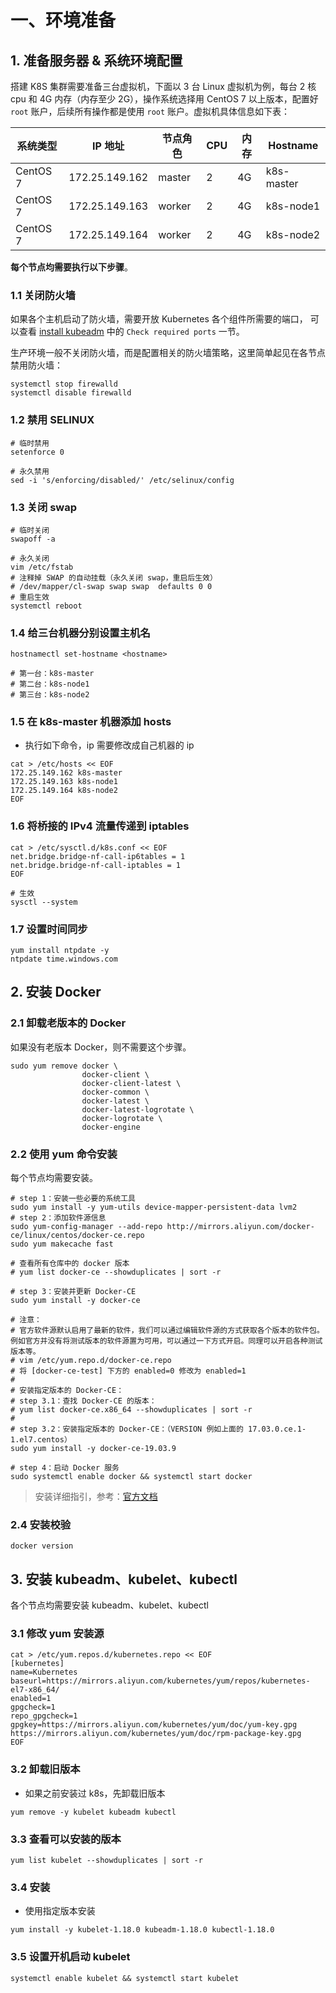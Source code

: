 # 一、环境准备

## 1. 准备服务器 & 系统环境配置

搭建 K8S 集群需要准备三台虚拟机，下面以 3 台 Linux 虚拟机为例，每台 2 核 cpu 和 4G 内存（内存至少 2G），操作系统选择用 CentOS 7 以上版本，配置好 `root` 账户，后续所有操作都是使用 `root` 账户。虚拟机具体信息如下表：

| 系统类型 | IP 地址 | 节点角色 | CPU | 内存 | Hostname |
| ------ | ------ | ------ | ------ | ------ | ------ |
| CentOS 7 | 172.25.149.162 | master | 2 | 4G | k8s-master |
| CentOS 7 | 172.25.149.163 | worker | 2 | 4G | k8s-node1 |
| CentOS 7 | 172.25.149.164 | worker | 2 | 4G | k8s-node2 |

**每个节点均需要执行以下步骤**。

### 1.1 关闭防火墙
如果各个主机启动了防火墙，需要开放 Kubernetes 各个组件所需要的端口，
可以查看 [install kubeadm](https://kubernetes.io/docs/setup/production-environment/tools/kubeadm/install-kubeadm/?spm=a2c6h.12873639.0.0.25e7290atW4O6y) 中的 `Check required ports` 一节。

生产环境一般不关闭防火墙，而是配置相关的防火墙策略，这里简单起见在各节点禁用防火墙：
```shell
systemctl stop firewalld
systemctl disable firewalld
```

### 1.2 禁用 SELINUX
```shell
# 临时禁用
setenforce 0

# 永久禁用
sed -i 's/enforcing/disabled/' /etc/selinux/config
```

### 1.3 关闭 swap

```shell
# 临时关闭
swapoff -a

# 永久关闭
vim /etc/fstab
# 注释掉 SWAP 的自动挂载（永久关闭 swap，重启后生效）
# /dev/mapper/cl-swap swap swap  defaults 0 0
# 重启生效
systemctl reboot
```


### 1.4 给三台机器分别设置主机名
```shell
hostnamectl set-hostname <hostname>

# 第一台：k8s-master
# 第二台：k8s-node1
# 第三台：k8s-node2
```

### 1.5 在 k8s-master 机器添加 hosts

- 执行如下命令，ip 需要修改成自己机器的 ip
```shell
cat > /etc/hosts << EOF
172.25.149.162 k8s-master
172.25.149.163 k8s-node1
172.25.149.164 k8s-node2
EOF
```

### 1.6 将桥接的 IPv4 流量传递到 iptables
```shell
cat > /etc/sysctl.d/k8s.conf << EOF
net.bridge.bridge-nf-call-ip6tables = 1
net.bridge.bridge-nf-call-iptables = 1
EOF

# 生效
sysctl --system
```

### 1.7 设置时间同步
```shell
yum install ntpdate -y
ntpdate time.windows.com
```

## 2. 安装 Docker

### 2.1 卸载老版本的 Docker

如果没有老版本 Docker，则不需要这个步骤。
```shell
sudo yum remove docker \
                docker-client \
                docker-client-latest \
                docker-common \
                docker-latest \
                docker-latest-logrotate \
                docker-logrotate \
                docker-engine
```

### 2.2 使用 yum 命令安装

每个节点均需要安装。
```shell
# step 1：安装一些必要的系统工具
sudo yum install -y yum-utils device-mapper-persistent-data lvm2
# step 2：添加软件源信息
sudo yum-config-manager --add-repo http://mirrors.aliyun.com/docker-ce/linux/centos/docker-ce.repo
sudo yum makecache fast

# 查看所有仓库中的 docker 版本
# yum list docker-ce --showduplicates | sort -r 

# step 3：安装并更新 Docker-CE
sudo yum install -y docker-ce

# 注意：
# 官方软件源默认启用了最新的软件，我们可以通过编辑软件源的方式获取各个版本的软件包。例如官方并没有将测试版本的软件源置为可用，可以通过一下方式开启。同理可以开启各种测试版本等。
# vim /etc/yum.repo.d/docker-ce.repo
# 将 [docker-ce-test] 下方的 enabled=0 修改为 enabled=1
#
# 安装指定版本的 Docker-CE：
# step 3.1：查找 Docker-CE 的版本：
# yum list docker-ce.x86_64 --showduplicates | sort -r
#
# step 3.2：安装指定版本的 Docker-CE：（VERSION 例如上面的 17.03.0.ce.1-1.el7.centos）
sudo yum install -y docker-ce-19.03.9

# step 4：启动 Docker 服务
sudo systemctl enable docker && systemctl start docker
```

> 安装详细指引，参考：[官方文档](https://docs.docker.com/engine/install/centos/)

### 2.4 安装校验

```shell
docker version
```

## 3. 安装 kubeadm、kubelet、kubectl

各个节点均需要安装 kubeadm、kubelet、kubectl

### 3.1 修改 yum 安装源

```shell
cat > /etc/yum.repos.d/kubernetes.repo << EOF
[kubernetes]
name=Kubernetes
baseurl=https://mirrors.aliyun.com/kubernetes/yum/repos/kubernetes-el7-x86_64/
enabled=1
gpgcheck=1
repo_gpgcheck=1
gpgkey=https://mirrors.aliyun.com/kubernetes/yum/doc/yum-key.gpg https://mirrors.aliyun.com/kubernetes/yum/doc/rpm-package-key.gpg
EOF
```

### 3.2 卸载旧版本
- 如果之前安装过 k8s，先卸载旧版本
```shell
yum remove -y kubelet kubeadm kubectl
```

### 3.3 查看可以安装的版本
```shell
yum list kubelet --showduplicates | sort -r
```

### 3.4 安装
- 使用指定版本安装
```shell
yum install -y kubelet-1.18.0 kubeadm-1.18.0 kubectl-1.18.0
```

### 3.5 设置开机启动 kubelet
```shell
systemctl enable kubelet && systemctl start kubelet
```